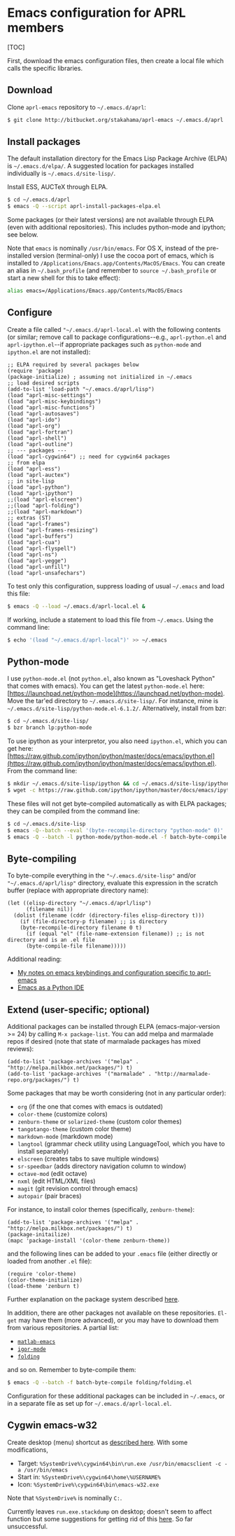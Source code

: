 Emacs configuration for APRL members
===

[TOC]

First, download the emacs configuration files, then create a local file which calls the specific libraries.


Download
---

Clone `aprl-emacs` repository to `~/.emacs.d/aprl`:

```sh
$ git clone http://bitbucket.org/stakahama/aprl-emacs ~/.emacs.d/aprl
```

Install packages
---

The default installation directory for the Emacs Lisp Package Archive (ELPA) is `~/.emacs.d/elpa/`. A suggested location for packages installed individually is `~/.emacs.d/site-lisp/`.

Install ESS, AUCTeX through ELPA.
```sh
$ cd ~/.emacs.d/aprl
$ emacs -Q --script aprl-install-packages-elpa.el
```
Some packages (or their latest versions) are not available through ELPA (even with additional repositories). This includes python-mode and ipython; see below.

Note that `emacs` is nominally `/usr/bin/emacs`. For OS X, instead of the pre-installed version (terminal-only) I use the cocoa port of emacs, which is installed to `/Applications/Emacs.app/Contents/MacOS/Emacs`. You can create an alias in `~/.bash_profile` (and remember to `source ~/.bash_profile` or start a new shell for this to take effect):

```sh
alias emacs=/Applications/Emacs.app/Contents/MacOS/Emacs
```

Configure
---

Create a file called `"~/.emacs.d/aprl-local.el` with the following contents (or similar; remove call to package configurations--e.g., `aprl-python.el` and `aprl-ipython.el`--if appropriate packages such as `python-mode` and `ipython.el` are not installed):

```common-lisp
;; ELPA required by several packages below
(require 'package)
(package-initialize) ; assuming not initialized in ~/.emacs
;; load desired scripts
(add-to-list 'load-path "~/.emacs.d/aprl/lisp")
(load "aprl-misc-settings")
(load "aprl-misc-keybindings")
(load "aprl-misc-functions")
(load "aprl-autosaves")
(load "aprl-ido")
(load "aprl-org")
(load "aprl-fortran")
(load "aprl-shell")
(load "aprl-outline")
;; --- packages ---
(load "aprl-cygwin64") ;; need for cygwin64 packages
;; from elpa
(load "aprl-ess")
(load "aprl-auctex")
;; in site-lisp
(load "aprl-python")
(load "aprl-ipython")
;;(load "aprl-elscreen")
;;(load "aprl-folding")
;;(load "aprl-markdown")
;; extras (ST)
(load "aprl-frames")
(load "aprl-frames-resizing")
(load "aprl-buffers")
(load "aprl-cua")
(load "aprl-flyspell")
(load "aprl-ns")
(load "aprl-yegge")
(load "aprl-unfill")
(load "aprl-unsafechars")
```

To test only this configuration, suppress loading of usual `~/.emacs` and load this file:

```sh
$ emacs -Q --load ~/.emacs.d/aprl-local.el &
```

If working, include a statement to load this file from `~/.emacs`. Using the command line:

```sh
$ echo '(load "~/.emacs.d/aprl-local")' >> ~/.emacs
```

Python-mode
---

I use `python-mode.el` (not `python.el`, also known as "Loveshack Python" that comes with emacs). You can get the latest `python-mode.el` here: [https://launchpad.net/python-mode](https://launchpad.net/python-mode). Move the tar'ed directory to `~/.emacs.d/site-lisp/`. For instance, mine is `~/.emacs.d/site-lisp/python-mode.el-6.1.2/`. Alternatively, install from bzr:

```sh
$ cd ~/.emacs.d/site-lisp/
$ bzr branch lp:python-mode
```

To use ipython as your interpretor, you also need `ipython.el`, which
you can get here:
[https://raw.github.com/ipython/ipython/master/docs/emacs/ipython.el](https://raw.github.com/ipython/ipython/master/docs/emacs/ipython.el). From the command line:

```sh
$ mkdir ~/.emacs.d/site-lisp/ipython && cd ~/.emacs.d/site-lisp/ipython
$ wget -c https://raw.github.com/ipython/ipython/master/docs/emacs/ipython.el
```

These files will not get byte-compiled automatically as with ELPA packages; they can be compiled from the command line:

```sh
$ cd ~/.emacs.d/site-lisp
$ emacs -Q--batch --eval '(byte-recompile-directory "python-mode" 0)'
$ emacs -Q --batch -l python-mode/python-mode.el -f batch-byte-compile ipython/ipython.el
```

Byte-compiling
---

To byte-compile everything in the `"~/.emacs.d/site-lisp"` and/or `"~/.emacs.d/aprl/lisp"` directory, evaluate this expression in the scratch buffer (replace with appropriate directory name):

```common-lisp
(let ((elisp-directory "~/.emacs.d/aprl/lisp") 
      (filename nil))
  (dolist (filename (cddr (directory-files elisp-directory t)))
    (if (file-directory-p filename) ;; is directory
	(byte-recompile-directory filename 0 t)
      (if (equal "el" (file-name-extension filename)) ;; is not directory and is an .el file
	  (byte-compile-file filename)))))
```	

Additional reading:

- [My notes on emacs keybindings and configuration specific to aprl-emacs](http://stakahama.github.io/resources/emacs/index.html)
- [Emacs as a Python IDE](http://www.jesshamrick.com/2012/09/18/emacs-as-a-python-ide/)

Extend (user-specific; optional)
---

Additional packages can be installed through ELPA (emacs-major-version >= 24) by calling `M-x package-list`. You can add melpa and marmalade repos if desired (note that state of marmalade packages has mixed reviews):

```common-lisp
(add-to-list 'package-archives '("melpa" . "http://melpa.milkbox.net/packages/") t)
(add-to-list 'package-archives '("marmalade" . "http://marmalade-repo.org/packages/") t)
```

Some packages that may be worth considering (not in any particular order):

- `org` (if the one that comes with emacs is outdated)
- `color-theme` (customize colors)
- `zenburn-theme` or `solarized-theme` (custom color themes)
- `tangotango-theme` (custom color theme)
- `markdown-mode` (markdown mode)
- `langtool` (grammar check utility using LanguageTool, which you have to install separately)
- `elscreen` (creates tabs to save multiple windows)
- `sr-speedbar` (adds directory navigation column to window)
- `octave-mod` (edit octave)
- `nxml` (edit HTML/XML files)
- `magit` (git revision control through emacs)
- `autopair` (pair braces)

For instance, to install color themes (specifically, `zenburn-theme`):

```common-lisp
(add-to-list 'package-archives '("melpa" . "http://melpa.milkbox.net/packages/") t)
(package-initailize)
(mapc 'package-install '(color-theme zenburn-theme))
```

and the following lines can be added to your `.emacs` file (either directly or loaded from another `.el` file):

```common-lisp
(require 'color-theme)
(color-theme-initialize)
(load-theme 'zenburn t)
```

Further explanation on the package system described [here](http://ergoemacs.org/emacs/emacs_package_system.html "Xah Lee's guide to the package system").

In addition, there are other packages not available on these repositories. `El-get` may have them (more advanced), or you may have to download them from various repositories. A partial list:

- [`matlab-emacs`](http://matlab-emacs.sourceforge.net/)
- [`igor-mode`](https://github.com/yamad/igor-mode)
- [`folding`](http://www.emacswiki.org/emacs/FoldingMode)

and so on. Remember to byte-compile them:

```sh
$ emacs -Q --batch -f batch-byte-compile folding/folding.el
```

Configuration for these additional packages can be included in `~/.emacs`, or in a separate file as set up for `~/.emacs.d/aprl-local.el`.

Cygwin emacs-w32
---

Create desktop (menu) shortcut as [described here](http://emacstragic.net/installing-emacs-in-cygwin/). With some modifications,

- Target: `%SystemDrive%\cygwin64\bin\run.exe /usr/bin/emacsclient -c -a /usr/bin/emacs`
- Start in: `%SystemDrive%\cygwin64\home\%USERNAME%`
- Icon: `%SystemDrive%\cygwin64\bin\emacs-w32.exe`

Note that `%SystemDrive%` is nominally `C:`.

Currently leaves `run.exe.stackdump` on desktop; doesn't seem to affect function but some suggestions for getting rid of this [here](http://stackoverflow.com/questions/4746187/why-my-emacs-in-cygwin-running-on-windows-seven-always-create-crash-dump). So far unsuccessful.
